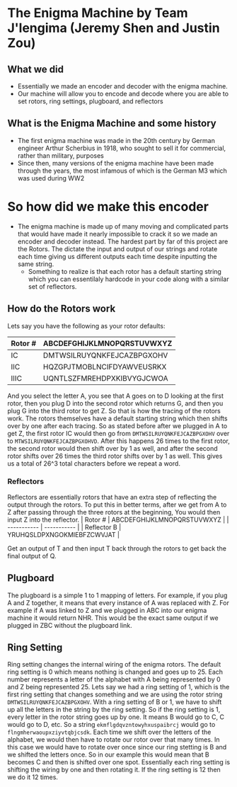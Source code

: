 # The Enigma Machine by Team J'lengima (Jeremy Shen and Justin Zou)

## What we did
- Essentially we made an encoder and decoder with the enigma machine.
- Our machine will allow you to encode and decode where you are able to set rotors, ring settings, plugboard, and reflectors

## What is the Enigma Machine and some history
- The first enigma machine was made in the 20th century by German engineer Arthur Scherbius in 1918, who sought to sell it for commercial, rather than military, purposes
- Since then, many versions of the enigma machine have been made through the years, the most infamous of which is the German M3 which was used during WW2

# So how did we make this encoder
- The enigma machine is made up of many moving and complicated parts that would have made it nearly impossible to crack it so we made an encoder and decoder instead. The hardest part by far of this project are the Rotors. The dictate the input and output of our strings and rotate each time giving us different outputs each time despite inputting the same string.
  - Something to realize is that each rotor has a default starting string which you can essentilaly hardcode in your code along with a similar set of reflectors.

## How do the Rotors work
Lets say you have the following as your rotor defaults:

| Rotor #      | ABCDEFGHIJKLMNOPQRSTUVWXYZ  |
| ----------- | ----------- |
| IC      | DMTWSILRUYQNKFEJCAZBPGXOHV       |
| IIC   | HQZGPJTMOBLNCIFDYAWVEUSRKX        |
| IIIC  |  UQNTLSZFMREHDPXKIBVYGJCWOA | 


And you select the letter A, you see that A goes on to D looking at the first rotor, then you plug D into the second rotor which returns G, and then you plug G into the third rotor to get Z. So that is how the tracing of the rotors work. The rotors themselves have a default starting string which then shifts over by one after each tracing. So as stated before after we plugged in A to get Z, the first rotor IC would then go from ```DMTWSILRUYQNKFEJCAZBPGXOHV``` over to ```MTWSILRUYQNKFEJCAZBPGXOHVD```. After this happens 26 times to the first rotor, the second rotor would then shift over by 1 as well, and after the second rotor shifts over 26 times the third rotor shifts over by 1 as well. This gives us a total of 26^3 total characters before we repeat a word.

### Reflectors 
Reflectors are essentially rotors that have an extra step of reflecting the output through the rotors. To put this in better terms, after we get from A to Z after passing through the three rotors at the beginning, You would then input Z into the reflector. 
| Rotor #      | ABCDEFGHIJKLMNOPQRSTUVWXYZ  |
| ----------- | ----------- |
| Reflector B |	YRUHQSLDPXNGOKMIEBFZCWVJAT 	|

Get an output of T and then input T back through the rotors to get back the final output of Q.

## Plugboard
The plugboard is a simple 1 to 1 mapping of letters. For example, if you plug A and Z together, it means that every instance of A was replaced with Z. For example if A was linked to Z and we plugged in ABC into our enigma machine it would return NHR. This would be the exact same output if we plugged in ZBC without the plugboard link.

## Ring Setting
Ring setting changes the internal wiring of the enigma rotors. The default ring setting is 0 which means nothing is changed and goes up to 25. Each number represents a letter of the alphabet with A being represented by 0 and Z being represented 25. Lets say we had a ring setting of 1, which is the first ring setting that changes something and we are using the rotor string ```DMTWSILRUYQNKFEJCAZBPGXOHV```. With a ring setting of B or 1, we have to shift up all the letters in the string by the ring setting. So if the ring setting is 1, every letter in the rotor string goes up by one. It means B would go to C, C would go to D, etc. So a string ```ekmflgdqvzntowyhxuspaibrcj``` would go to ```flngmherwaoupxziyvtqbjcsdk```. Each time we shift over the letters of the alphabet, we would then have to rotate our rotor over that many times. In this case we would have to rotate over once since our ring stetting is B and we shifted the letters once. So in our example this would mean that B becomes C and then is shifted over one spot. Essentially each ring setting is shifting the wiring by one and then rotating it. If the ring setting is 12 then we do it 12 times.






